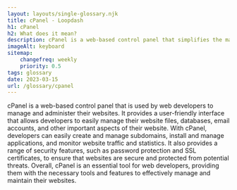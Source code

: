 ```yaml
--- 
layout: layouts/single-glossary.njk
title: cPanel - Loopdash
h1: cPanel
h2: What does it mean?
description: cPanel is a web-based control panel that simplifies the management of a WordPress website by providing easy access to server settings, file management, and database administration.
imageAlt: keyboard
sitemap:
	changefreq: weekly
	priority: 0.5
tags: glossary
date: 2023-03-15
url: /glossary/cpanel
---
```


cPanel is a web-based control panel that is used by web developers to manage and administer their websites. It provides a user-friendly interface that allows developers to easily manage their website files, databases, email accounts, and other important aspects of their website. With cPanel, developers can easily create and manage subdomains, install and manage applications, and monitor website traffic and statistics. It also provides a range of security features, such as password protection and SSL certificates, to ensure that websites are secure and protected from potential threats. Overall, cPanel is an essential tool for web developers, providing them with the necessary tools and features to effectively manage and maintain their websites.
